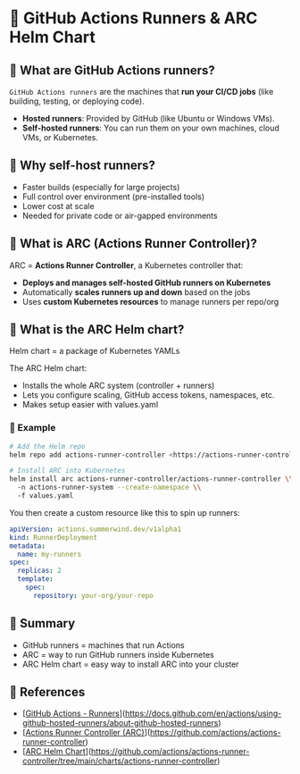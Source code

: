 # 💚 GitHub Actions Runners & ARC Helm Chart

## 💛 What are GitHub Actions runners?

`GitHub Actions runners` are the machines that **run your CI/CD jobs** (like building, testing, or deploying code).

- **Hosted runners**: Provided by GitHub (like Ubuntu or Windows VMs).
- **Self-hosted runners**: You can run them on your own machines, cloud VMs, or Kubernetes.

## 💛 Why self-host runners?

- Faster builds (especially for large projects)
- Full control over environment (pre-installed tools)
- Lower cost at scale
- Needed for private code or air-gapped environments

## 💛 What is ARC (Actions Runner Controller)?

ARC = **Actions Runner Controller**, a Kubernetes controller that:

- **Deploys and manages self-hosted GitHub runners on Kubernetes**
- Automatically **scales runners up and down** based on the jobs
- Uses **custom Kubernetes resources** to manage runners per repo/org

## 💛 What is the ARC Helm chart?

Helm chart = a package of Kubernetes YAMLs

The ARC Helm chart:

- Installs the whole ARC system (controller + runners)
- Lets you configure scaling, GitHub access tokens, namespaces, etc.
- Makes setup easier with values.yaml

### 🤍 Example

```bash
# Add the Helm repo
helm repo add actions-runner-controller <https://actions-runner-controller.github.io/actions-runner-controller>

# Install ARC into Kubernetes
helm install arc actions-runner-controller/actions-runner-controller \\
  -n actions-runner-system --create-namespace \\
  -f values.yaml

```

You then create a custom resource like this to spin up runners:

```yaml
apiVersion: actions.summerwind.dev/v1alpha1
kind: RunnerDeployment
metadata:
  name: my-runners
spec:
  replicas: 2
  template:
    spec:
      repository: your-org/your-repo

```

## 💛 Summary

- GitHub runners = machines that run Actions
- ARC = way to run GitHub runners inside Kubernetes
- ARC Helm chart = easy way to install ARC into your cluster

## 💛 References

- [[GitHub Actions - Runners](https://docs.github.com/en/actions/using-github-hosted-runners/about-github-hosted-runners)](https://docs.github.com/en/actions/using-github-hosted-runners/about-github-hosted-runners)
- [[Actions Runner Controller (ARC)](https://github.com/actions/actions-runner-controller)](https://github.com/actions/actions-runner-controller)
- [[ARC Helm Chart](https://github.com/actions/actions-runner-controller/tree/main/charts/actions-runner-controller)](https://github.com/actions/actions-runner-controller/tree/main/charts/actions-runner-controller)